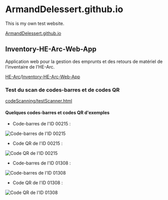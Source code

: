 # ArmandDelessert.github.io
This is my own test website.

[ArmandDelessert.github.io](https://armanddelessert.github.io/)

## Inventory-HE-Arc-Web-App
Application web pour la gestion des emprunts et des retours de matériel de l'inventaire de l'HE-Arc.

[HE-Arc](https://github.com/HE-Arc)/[Inventory-HE-Arc-Web-App](https://github.com/HE-Arc/Inventory-HE-Arc-Web-App)

### Test du scan de codes-barres et de codes QR
[codeScanning/testScanner.html](https://armanddelessert.github.io/codeScanning/testScanner.html)

#### Quelques codes-barres et codes QR d'exemples
* Code-barres de l'ID 00215 :

![Code-barres de l'ID 00215](https://armanddelessert.github.io/Codes/CodeBarres_00215_2.png)

* Code QR de l'ID 00215 :

![Code QR de l'ID 00215](https://armanddelessert.github.io/Codes/CodeQR_00215_2.png)

* Code-barres de l'ID 01308 :

![Code-barres de l'ID 01308](https://armanddelessert.github.io/Codes/CodeBarres_01308_2.png)

* Code QR de l'ID 01308 :

![Code QR de l'ID 01308](https://armanddelessert.github.io/Codes/CodeQR_01308_2.png)